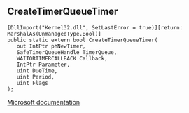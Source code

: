 ## CreateTimerQueueTimer

```
[DllImport("Kernel32.dll", SetLastError = true)][return: MarshalAs(UnmanagedType.Bool)]
public static extern bool CreateTimerQueueTimer(
   out IntPtr phNewTimer,
   SafeTimerQueueHandle TimerQueue,
   WAITORTIMERCALLBACK Callback,
   IntPtr Parameter,
   uint DueTime,
   uint Period,
   uint Flags
);
```

[Microsoft documentation](TODO)
